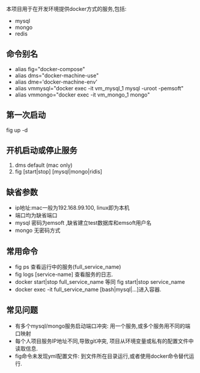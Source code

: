 本项目用于在开发环境提供docker方式的服务,包括:
  
 + mysql
 + mongo
 + redis
 
 ## 命令别名
 + alias fig="docker-compose"
 + alias dms="docker-machine-use"
 + alias dme='docker-machine-env'
 + alias vmmysql="docker exec -it vm_mysql_1 mysql -uroot -pemsoft"
 + alias vmmongo="docker exec -it vm_mongo_1 mongo"
 
 ## 第一次启动
 fig up -d
 
 ## 开机启动或停止服务
 1. dms default (mac only)
 2. fig [start|stop] [mysql|mongo|ridis]
 
 ## 缺省参数
 + ip地址:mac一般为192.168.99.100, linux即为本机
 + 端口均为缺省端口
 + mysql 密码为emsoft ,缺省建立test数据库和emsoft用户名
 + mongo 无密码方式
 
 ## 常用命令

 + fig ps 查看运行中的服务(full_service_name)
 + fig logs [service-name] 查看服务的日志.
 + docker start|stop full_service_name 等同 fig start|stop service_name
 + docker exec -it full_service_name [bash|mysql|...]进入容器.
 
 ## 常见问题
 + 有多个mysql/mongo服务启动端口冲突: 用一个服务,或多个服务用不同的端口映射
 + 每个人项目服务IP地址不同,导致git冲突, 项目从环境变量或私有的配置文件中读取信息.
 + fig命令未发现yml配置文件: 到文件所在目录运行,或者使用docker命令替代运行.
 